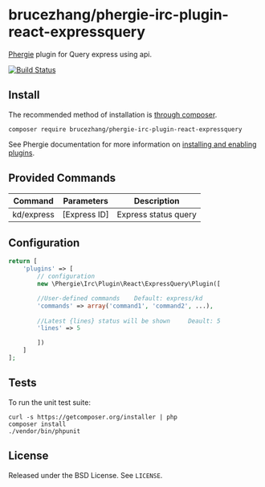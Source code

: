# brucezhang/phergie-irc-plugin-react-expressquery

[Phergie](http://github.com/phergie/phergie-irc-bot-react/) plugin for Query express using api.

[![Build Status](https://secure.travis-ci.org/BruceZhang1993/phergie-irc-plugin-react-expressquery.png?branch=master)](http://travis-ci.org/BruceZhang1993/phergie-irc-plugin-react-expressquery)

## Install

The recommended method of installation is [through composer](http://getcomposer.org).

`composer require brucezhang/phergie-irc-plugin-react-expressquery`

See Phergie documentation for more information on
[installing and enabling plugins](https://github.com/phergie/phergie-irc-bot-react/wiki/Usage#plugins).

## Provided Commands

| Command    | Parameters        | Description           |
|:----------:|-------------------|-----------------------|
| kd/express |   [Express ID]    | Express status query  |
## Configuration

```php
return [
    'plugins' => [
        // configuration
        new \Phergie\Irc\Plugin\React\ExpressQuery\Plugin([

		//User-defined commands    Default: express/kd
		'commands' => array('command1', 'command2', ...),
		
		//Latest {lines} status will be shown     Deault: 5
		'lines' => 5

        ])
    ]
];
```

## Tests

To run the unit test suite:

```
curl -s https://getcomposer.org/installer | php
composer install
./vendor/bin/phpunit
```

## License

Released under the BSD License. See `LICENSE`.
